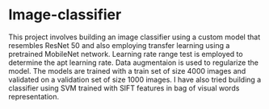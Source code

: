 # Image-classifier

This project involves building an image classifier using a custom model that resembles ResNet 50 and also employing transfer learning using a pretrained MobileNet network. 
Learning rate range test is employed to determine the apt learning rate.
Data augmentaion is used to regularize the model.
The models are trained with a train set of size 4000 images and validated on a validation set of size 1000 images.
I have also tried building a classifier using SVM trained with SIFT features in bag of visual words representation.
